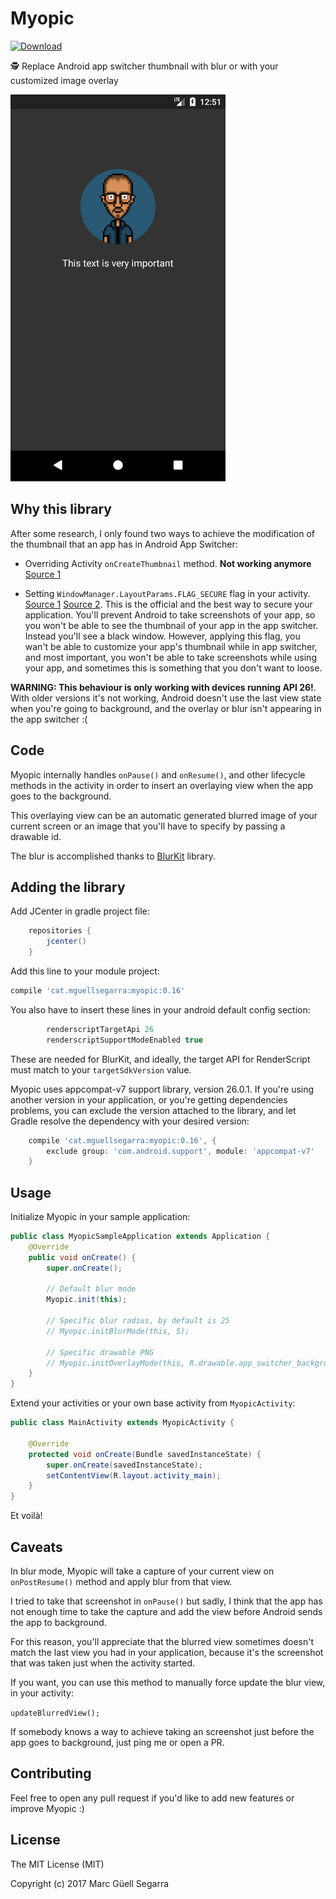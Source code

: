 # Myopic
 [ ![Download](https://api.bintray.com/packages/mguellsegarra/myopic/cat.mguellsegarra%3Amyopic/images/download.svg) ](https://bintray.com/mguellsegarra/myopic/cat.mguellsegarra%3Amyopic/_latestVersion)  
  
🕵️  Replace Android app switcher thumbnail with blur or with your customized image overlay  
  
![myopic](https://github.com/mguellsegarra/myopic-app-switcher/raw/master/myopic_gif.gif)

## Why this library

After some research, I only found two ways to achieve the modification of the thumbnail that an app has in Android App Switcher:

- Overriding Activity `onCreateThumbnail` method. **Not working anymore** [Source 1](https://stackoverflow.com/questions/11848132/is-there-a-way-to-change-the-thumbnail-of-an-app-in-the-android-task-switcher-l)

- Setting `WindowManager.LayoutParams.FLAG_SECURE` flag in your activity. [Source 1](https://stackoverflow.com/questions/9822076/how-do-i-prevent-android-taking-a-screenshot-when-my-app-goes-to-the-background) [Source 2](https://stackoverflow.com/questions/22435952/android-thumbnail-when-it-goes-to-background). This is the official and the best way to secure your application. You'll prevent Android to take screenshots of your app, so you won't be able to see the thumbnail of your app in the app switcher. Instead you'll see a black window. However, applying this flag, you wan't be able to customize your app's thumbnail while in app switcher, and most important, you won't be able to take screenshots while using your app, and sometimes this is something that you don't want to loose.

**WARNING: This behaviour is only working with devices running API 26!**. With older versions it's not working, Android doesn't use the last view state when you're going to background, and the overlay or blur isn't appearing in the app switcher :(

## Code

Myopic internally handles `onPause()` and `onResume()`, and other lifecycle methods in the activity in order to insert an overlaying view when the app goes to the background.

This overlaying view can be an automatic generated blurred image of your current screen or an image that you'll have to specify by passing a drawable id.

The blur is accomplished thanks to [BlurKit](https://github.com/wonderkiln/blurkit-android) library.

## Adding the library

Add JCenter in gradle project file:

```groovy
    repositories {
        jcenter()
    }
```

Add this line to your module project:

```groovy
compile 'cat.mguellsegarra:myopic:0.16'
```

You also have to insert these lines in your android default config section:

```groovy
        renderscriptTargetApi 26
        renderscriptSupportModeEnabled true
```

These are needed for BlurKit, and ideally, the target API for RenderScript must match to your `targetSdkVersion` value.

Myopic uses appcompat-v7 support library, version 26.0.1. If you're using another version in your application, or you're getting dependencies problems, you can exclude the version attached to the library, and let Gradle resolve the dependency with your desired version:

```groovy
    compile 'cat.mguellsegarra:myopic:0.16', {
        exclude group: 'com.android.support', module: 'appcompat-v7'
    }
```

## Usage

Initialize Myopic in your sample application:

```java
public class MyopicSampleApplication extends Application {
    @Override
    public void onCreate() {
        super.onCreate();

        // Default blur mode
        Myopic.init(this);

        // Specific blur radius, by default is 25
        // Myopic.initBlurMode(this, 5);

        // Specific drawable PNG
        // Myopic.initOverlayMode(this, R.drawable.app_switcher_background);
    }
}
```

Extend your activities or your own base activity from `MyopicActivity`:

```java
public class MainActivity extends MyopicActivity {

    @Override
    protected void onCreate(Bundle savedInstanceState) {
        super.onCreate(savedInstanceState);
        setContentView(R.layout.activity_main);
    }
}
```

Et voilà!

## Caveats

In blur mode, Myopic will take a capture of your current view on `onPostResume()` method and apply blur from that view.

I tried to take that screenshot in `onPause()` but sadly, I think that the app has not enough time to take the capture and add the view before Android sends the app to background.

For this reason, you'll appreciate that the blurred view sometimes doesn't match the last view you had in your application, because it's the screenshot that was taken just when the activity started.

If you want, you can use this method to manually force update the blur view, in your activity:

`updateBlurredView();`

If somebody knows a way to achieve taking an screenshot just before the app goes to background, just ping me or open a PR.

## Contributing 

Feel free to open any pull request if you'd like to add new features or improve Myopic :)

## License 

The MIT License (MIT)

Copyright (c) 2017 Marc Güell Segarra
